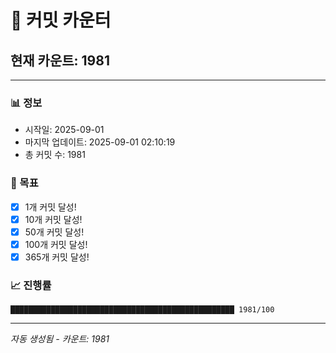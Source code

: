 # 🔢 커밋 카운터

## 현재 카운트: 1981

---

### 📊 정보
- 시작일: 2025-09-01
- 마지막 업데이트: 2025-09-01 02:10:19
- 총 커밋 수: 1981

### 🎯 목표
- [x] 1개 커밋 달성!
- [x] 10개 커밋 달성!
- [x] 50개 커밋 달성!
- [x] 100개 커밋 달성!
- [x] 365개 커밋 달성!

### 📈 진행률
```
██████████████████████████████████████████████████ 1981/100
```

---
*자동 생성됨 - 카운트: 1981*
